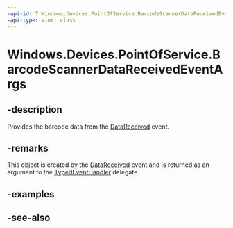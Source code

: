 ----api-id: T:Windows.Devices.PointOfService.BarcodeScannerDataReceivedEventArgs
-api-type: winrt class
---<!-- Class syntax.public class BarcodeScannerDataReceivedEventArgs : Windows.Devices.PointOfService.IBarcodeScannerDataReceivedEventArgs--># Windows.Devices.PointOfService.BarcodeScannerDataReceivedEventArgs## -descriptionProvides the barcode data from the [DataReceived](claimedbarcodescanner_datareceived.md) event.## -remarksThis object is created by the [DataReceived](claimedbarcodescanner_datareceived.md) event and is returned as an argument to the [TypedEventHandler](../windows.foundation/typedeventhandler_2.md) delegate.## -examples## -see-also